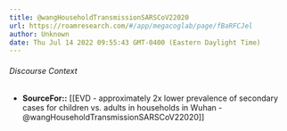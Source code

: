 ```yaml
---
title: @wangHouseholdTransmissionSARSCoV22020
url: https://roamresearch.com/#/app/megacoglab/page/fBaRFCJel
author: Unknown
date: Thu Jul 14 2022 09:55:43 GMT-0400 (Eastern Daylight Time)
---
```




###### Discourse Context

- **SourceFor::** [[EVD - approximately 2x lower prevalence of secondary cases for children vs. adults in households in Wuhan - @wangHouseholdTransmissionSARSCoV22020]]
